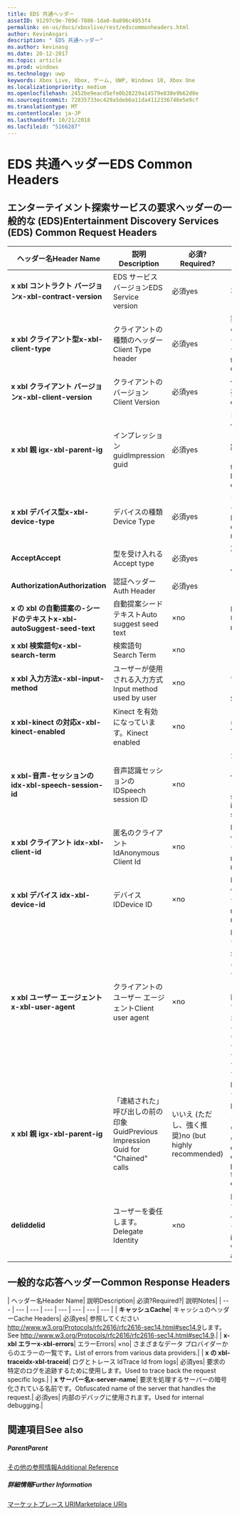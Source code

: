 ```yaml
---
title: EDS 共通ヘッダー
assetID: 91297c9e-709d-7886-1da0-8a896c4953f4
permalink: en-us/docs/xboxlive/rest/edscommonheaders.html
author: KevinAsgari
description: " EDS 共通ヘッダー"
ms.author: kevinasg
ms.date: 20-12-2017
ms.topic: article
ms.prod: windows
ms.technology: uwp
keywords: Xbox Live, Xbox, ゲーム, UWP, Windows 10, Xbox One
ms.localizationpriority: medium
ms.openlocfilehash: 2452be9eacd5efe0b28229a14579e838e9b62d0e
ms.sourcegitcommit: 72835733ec429a5deb6a11da4112336746e5e9cf
ms.translationtype: MT
ms.contentlocale: ja-JP
ms.lasthandoff: 10/21/2018
ms.locfileid: "5166287"
---
```

# <a name="eds-common-headers"></a><span data-ttu-id="6989c-104">EDS 共通ヘッダー</span><span class="sxs-lookup"><span data-stu-id="6989c-104">EDS Common Headers</span></span>

<a id="ID4EO"></a>



## <a name="entertainment-discovery-services-eds-common-request-headers"></a><span data-ttu-id="6989c-105">エンターテイメント探索サービスの要求ヘッダーの一般的な (EDS)</span><span class="sxs-lookup"><span data-stu-id="6989c-105">Entertainment Discovery Services (EDS) Common Request Headers</span></span>

| <span data-ttu-id="6989c-106">ヘッダー名</span><span class="sxs-lookup"><span data-stu-id="6989c-106">Header Name</span></span>| <span data-ttu-id="6989c-107">説明</span><span class="sxs-lookup"><span data-stu-id="6989c-107">Description</span></span>| <span data-ttu-id="6989c-108">必須?</span><span class="sxs-lookup"><span data-stu-id="6989c-108">Required?</span></span>| <span data-ttu-id="6989c-109">説明</span><span class="sxs-lookup"><span data-stu-id="6989c-109">Notes</span></span>|
| --- | --- | --- | --- |
| <b><span data-ttu-id="6989c-110">x xbl コントラクト バージョン</span><span class="sxs-lookup"><span data-stu-id="6989c-110">x-xbl-contract-version</span></span></b>| <span data-ttu-id="6989c-111">EDS サービス バージョン</span><span class="sxs-lookup"><span data-stu-id="6989c-111">EDS Service version</span></span>| <span data-ttu-id="6989c-112">必須</span><span class="sxs-lookup"><span data-stu-id="6989c-112">yes</span></span>| <span data-ttu-id="6989c-113">3.2</span><span class="sxs-lookup"><span data-stu-id="6989c-113">3.2</span></span>|
| <b><span data-ttu-id="6989c-114">x xbl クライアント型</span><span class="sxs-lookup"><span data-stu-id="6989c-114">x-xbl-client-type</span></span></b>| <span data-ttu-id="6989c-115">クライアントの種類のヘッダー</span><span class="sxs-lookup"><span data-stu-id="6989c-115">Client Type header</span></span>| <span data-ttu-id="6989c-116">必須</span><span class="sxs-lookup"><span data-stu-id="6989c-116">yes</span></span>| <span data-ttu-id="6989c-117">独自のクライアントの種類を取得するチームに問い合わせます。</span><span class="sxs-lookup"><span data-stu-id="6989c-117">Speak to team to get your own Client Type .</span></span>|
| <b><span data-ttu-id="6989c-118">x xbl クライアント バージョン</span><span class="sxs-lookup"><span data-stu-id="6989c-118">x-xbl-client-version</span></span></b>| <span data-ttu-id="6989c-119">クライアントのバージョン</span><span class="sxs-lookup"><span data-stu-id="6989c-119">Client Version</span></span>| <span data-ttu-id="6989c-120">必須</span><span class="sxs-lookup"><span data-stu-id="6989c-120">yes</span></span>| <span data-ttu-id="6989c-121">任意の空でない文字列。</span><span class="sxs-lookup"><span data-stu-id="6989c-121">Any non-empty string.</span></span>|
| <b><span data-ttu-id="6989c-122">x xbl 親 ig</span><span class="sxs-lookup"><span data-stu-id="6989c-122">x-xbl-parent-ig</span></span></b>| <span data-ttu-id="6989c-123">インプレッション guid</span><span class="sxs-lookup"><span data-stu-id="6989c-123">Impression guid</span></span>| <span data-ttu-id="6989c-124">必須</span><span class="sxs-lookup"><span data-stu-id="6989c-124">yes</span></span>| <span data-ttu-id="6989c-125">ログに記録し、その他のサービス呼び出しの間での要求を追跡するために使用します。</span><span class="sxs-lookup"><span data-stu-id="6989c-125">Used to track request in logs and across other service calls.</span></span>|
| <b><span data-ttu-id="6989c-126">x xbl デバイス型</span><span class="sxs-lookup"><span data-stu-id="6989c-126">x-xbl-device-type</span></span></b>| <span data-ttu-id="6989c-127">デバイスの種類</span><span class="sxs-lookup"><span data-stu-id="6989c-127">Device Type</span></span>| <span data-ttu-id="6989c-128">必須</span><span class="sxs-lookup"><span data-stu-id="6989c-128">yes</span></span>| <span data-ttu-id="6989c-129">クライアントを表すデバイスです。</span><span class="sxs-lookup"><span data-stu-id="6989c-129">Device that the client is representing .</span></span>|
| <b><span data-ttu-id="6989c-130">Accept</span><span class="sxs-lookup"><span data-stu-id="6989c-130">Accept</span></span></b>| <span data-ttu-id="6989c-131">型を受け入れる</span><span class="sxs-lookup"><span data-stu-id="6989c-131">Accept type</span></span>| <span data-ttu-id="6989c-132">必須</span><span class="sxs-lookup"><span data-stu-id="6989c-132">yes</span></span>| <span data-ttu-id="6989c-133">XML または JSON します。</span><span class="sxs-lookup"><span data-stu-id="6989c-133">XML or JSON.</span></span>|
| <b><span data-ttu-id="6989c-134">Authorization</span><span class="sxs-lookup"><span data-stu-id="6989c-134">Authorization</span></span></b>| <span data-ttu-id="6989c-135">認証ヘッダー</span><span class="sxs-lookup"><span data-stu-id="6989c-135">Auth Header</span></span>| <span data-ttu-id="6989c-136">必須</span><span class="sxs-lookup"><span data-stu-id="6989c-136">yes</span></span>|  |
| <b><span data-ttu-id="6989c-137">x の xbl の自動提案の-シードのテキスト</span><span class="sxs-lookup"><span data-stu-id="6989c-137">x-xbl-autoSuggest-seed-text</span></span></b>| <span data-ttu-id="6989c-138">自動提案シード テキスト</span><span class="sxs-lookup"><span data-stu-id="6989c-138">Auto suggest seed text</span></span>| <span data-ttu-id="6989c-139">×</span><span class="sxs-lookup"><span data-stu-id="6989c-139">no</span></span>| <span data-ttu-id="6989c-140">BI の使用と関連性</span><span class="sxs-lookup"><span data-stu-id="6989c-140">Used For BI and relevance</span></span>|
| <b><span data-ttu-id="6989c-141">x xbl 検索語句</span><span class="sxs-lookup"><span data-stu-id="6989c-141">x-xbl-search-term</span></span></b>| <span data-ttu-id="6989c-142">検索語句</span><span class="sxs-lookup"><span data-stu-id="6989c-142">Search Term</span></span>| <span data-ttu-id="6989c-143">×</span><span class="sxs-lookup"><span data-stu-id="6989c-143">no</span></span>|  |
| <b><span data-ttu-id="6989c-144">x xbl 入力方法</span><span class="sxs-lookup"><span data-stu-id="6989c-144">x-xbl-input-method</span></span></b>| <span data-ttu-id="6989c-145">ユーザーが使用される入力方式</span><span class="sxs-lookup"><span data-stu-id="6989c-145">Input method used by user</span></span>| <span data-ttu-id="6989c-146">×</span><span class="sxs-lookup"><span data-stu-id="6989c-146">no</span></span>| <span data-ttu-id="6989c-147">コント ローラー、音声認識、Kinect します。</span><span class="sxs-lookup"><span data-stu-id="6989c-147">Controller, Speech, Kinect .</span></span>|
| <b><span data-ttu-id="6989c-148">x xbl-kinect の対応</span><span class="sxs-lookup"><span data-stu-id="6989c-148">x-xbl-kinect-enabled</span></span></b>| <span data-ttu-id="6989c-149">Kinect を有効になっています。</span><span class="sxs-lookup"><span data-stu-id="6989c-149">Kinect enabled</span></span>| <span data-ttu-id="6989c-150">×</span><span class="sxs-lookup"><span data-stu-id="6989c-150">no</span></span>| <span data-ttu-id="6989c-151">はい/いいえ。</span><span class="sxs-lookup"><span data-stu-id="6989c-151">Yes/no.</span></span>|
| <b><span data-ttu-id="6989c-152">x xbl-音声-セッションの id</span><span class="sxs-lookup"><span data-stu-id="6989c-152">x-xbl-speech-session-id</span></span></b>| <span data-ttu-id="6989c-153">音声認識セッションの ID</span><span class="sxs-lookup"><span data-stu-id="6989c-153">Speech session ID</span></span>| <span data-ttu-id="6989c-154">×</span><span class="sxs-lookup"><span data-stu-id="6989c-154">no</span></span>| <span data-ttu-id="6989c-155">かどうかのセッションでは、音声認識を使用して開始されました。</span><span class="sxs-lookup"><span data-stu-id="6989c-155">Whether session was initiated using speech.</span></span>|
| <b><span data-ttu-id="6989c-156">x xbl クライアント id</span><span class="sxs-lookup"><span data-stu-id="6989c-156">x-xbl-client-id</span></span></b>| <span data-ttu-id="6989c-157">匿名のクライアント Id</span><span class="sxs-lookup"><span data-stu-id="6989c-157">Anonymous Client Id</span></span>| <span data-ttu-id="6989c-158">×</span><span class="sxs-lookup"><span data-stu-id="6989c-158">no</span></span>| <span data-ttu-id="6989c-159">BI レポートと関連性のために使用します。</span><span class="sxs-lookup"><span data-stu-id="6989c-159">Used for BI reporting and relevance.</span></span>|
| <b><span data-ttu-id="6989c-160">x xbl デバイス id</span><span class="sxs-lookup"><span data-stu-id="6989c-160">x-xbl-device-id</span></span></b>| <span data-ttu-id="6989c-161">デバイス ID</span><span class="sxs-lookup"><span data-stu-id="6989c-161">Device ID</span></span>| <span data-ttu-id="6989c-162">×</span><span class="sxs-lookup"><span data-stu-id="6989c-162">no</span></span>| <span data-ttu-id="6989c-163">BI レポートと関連性のために使用します。</span><span class="sxs-lookup"><span data-stu-id="6989c-163">Used for BI reporting and relevance.</span></span>|
| <b><span data-ttu-id="6989c-164">x xbl ユーザー エージェント</span><span class="sxs-lookup"><span data-stu-id="6989c-164">x-xbl-user-agent</span></span></b>| <span data-ttu-id="6989c-165">クライアントのユーザー エージェント</span><span class="sxs-lookup"><span data-stu-id="6989c-165">Client user agent</span></span>| <span data-ttu-id="6989c-166">×</span><span class="sxs-lookup"><span data-stu-id="6989c-166">no</span></span>| <span data-ttu-id="6989c-167">BI に使用されます。</span><span class="sxs-lookup"><span data-stu-id="6989c-167">Used for BI.</span></span> <span data-ttu-id="6989c-168">"&lt;名 >/&lt;バージョン > (&lt;OS バージョン > です。&lt;プラットフォーム > です。&lt;機能 > です。&lt;製造 > です。&lt;モデル >)"。</span><span class="sxs-lookup"><span data-stu-id="6989c-168">"&lt;name>/&lt;version> (&lt;OS version>; &lt;platform>; &lt;capability>; &lt;manufacture>; &lt;model>)".</span></span>|
| <b><span data-ttu-id="6989c-169">x xbl 親 ig</span><span class="sxs-lookup"><span data-stu-id="6989c-169">x-xbl-parent-ig</span></span></b>| <span data-ttu-id="6989c-170">「連結された」呼び出しの前の印象 Guid</span><span class="sxs-lookup"><span data-stu-id="6989c-170">Previous Impression Guid for "Chained" calls</span></span>| <span data-ttu-id="6989c-171">いいえ (ただし、強く推奨)</span><span class="sxs-lookup"><span data-stu-id="6989c-171">no (but highly recommended)</span></span>| <span data-ttu-id="6989c-172">BI 関連に重要です。</span><span class="sxs-lookup"><span data-stu-id="6989c-172">Important for BI relevance.</span></span> <span data-ttu-id="6989c-173">たとえば、ブラウズ通話の IG は、詳細は次の親 IG です。</span><span class="sxs-lookup"><span data-stu-id="6989c-173">For example, a Browse call's IG is the parent IG for a following up detail call.</span></span>|
| <b><span data-ttu-id="6989c-174">delid</span><span class="sxs-lookup"><span data-stu-id="6989c-174">delid</span></span></b>| <span data-ttu-id="6989c-175">ユーザーを委任します。</span><span class="sxs-lookup"><span data-stu-id="6989c-175">Delegate Identity</span></span>| <span data-ttu-id="6989c-176">×</span><span class="sxs-lookup"><span data-stu-id="6989c-176">no</span></span>| <span data-ttu-id="6989c-177">内部サービスで使用すると、ユーザーの代わりに動作します。</span><span class="sxs-lookup"><span data-stu-id="6989c-177">Used by internal services to work on behalf of a user.</span></span>|

## <a name="common-response-headers"></a><span data-ttu-id="6989c-178">一般的な応答ヘッダー</span><span class="sxs-lookup"><span data-stu-id="6989c-178">Common Response Headers</span></span>

| <span data-ttu-id="6989c-179">ヘッダー名</span><span class="sxs-lookup"><span data-stu-id="6989c-179">Header Name</span></span>| <span data-ttu-id="6989c-180">説明</span><span class="sxs-lookup"><span data-stu-id="6989c-180">Description</span></span>| <span data-ttu-id="6989c-181">必須?</span><span class="sxs-lookup"><span data-stu-id="6989c-181">Required?</span></span>| <span data-ttu-id="6989c-182">説明</span><span class="sxs-lookup"><span data-stu-id="6989c-182">Notes</span></span>|
| --- | --- | --- | --- | --- | --- | --- | --- |
| <b><span data-ttu-id="6989c-183">キャッシュ</span><span class="sxs-lookup"><span data-stu-id="6989c-183">Cache</span></span></b>| <span data-ttu-id="6989c-184">キャッシュのヘッダー</span><span class="sxs-lookup"><span data-stu-id="6989c-184">Cache Headers</span></span>| <span data-ttu-id="6989c-185">必須</span><span class="sxs-lookup"><span data-stu-id="6989c-185">yes</span></span>| <span data-ttu-id="6989c-186">参照してください<a href="http://www.w3.org/Protocols/rfc2616/rfc2616-sec14.html#sec14.9">http://www.w3.org/Protocols/rfc2616/rfc2616-sec14.html#sec14.9</a>します。</span><span class="sxs-lookup"><span data-stu-id="6989c-186">See <a href="http://www.w3.org/Protocols/rfc2616/rfc2616-sec14.html#sec14.9">http://www.w3.org/Protocols/rfc2616/rfc2616-sec14.html#sec14.9</a>.</span></span>|
| <b><span data-ttu-id="6989c-187">x-xbl エラー</span><span class="sxs-lookup"><span data-stu-id="6989c-187">x-xbl-errors</span></span></b>| <span data-ttu-id="6989c-188">エラー</span><span class="sxs-lookup"><span data-stu-id="6989c-188">Errors</span></span>| <span data-ttu-id="6989c-189">×</span><span class="sxs-lookup"><span data-stu-id="6989c-189">no</span></span>| <span data-ttu-id="6989c-190">さまざまなデータ プロバイダーからのエラーの一覧です。</span><span class="sxs-lookup"><span data-stu-id="6989c-190">List of errors from various data providers.</span></span>|
| <b><span data-ttu-id="6989c-191">x の xbl-traceid</span><span class="sxs-lookup"><span data-stu-id="6989c-191">x-xbl-traceid</span></span></b>| <span data-ttu-id="6989c-192">ログとトレース Id</span><span class="sxs-lookup"><span data-stu-id="6989c-192">Trace Id from logs</span></span>| <span data-ttu-id="6989c-193">必須</span><span class="sxs-lookup"><span data-stu-id="6989c-193">yes</span></span>| <span data-ttu-id="6989c-194">要求の特定のログを追跡するために使用します。</span><span class="sxs-lookup"><span data-stu-id="6989c-194">Used to trace back the request specific logs.</span></span>|
| <b><span data-ttu-id="6989c-195">x サーバー名</span><span class="sxs-lookup"><span data-stu-id="6989c-195">x-server-name</span></span></b>| <span data-ttu-id="6989c-196">要求を処理するサーバーの暗号化されている名前です。</span><span class="sxs-lookup"><span data-stu-id="6989c-196">Obfuscated name of the server that handles the request.</span></span>| <span data-ttu-id="6989c-197">必須</span><span class="sxs-lookup"><span data-stu-id="6989c-197">yes</span></span>| <span data-ttu-id="6989c-198">内部のデバッグに使用されます。</span><span class="sxs-lookup"><span data-stu-id="6989c-198">Used for internal debugging.</span></span>|

<a id="ID4EECAC"></a>


## <a name="see-also"></a><span data-ttu-id="6989c-199">関連項目</span><span class="sxs-lookup"><span data-stu-id="6989c-199">See also</span></span>

<a id="ID4EGCAC"></a>


##### <a name="parent"></a><span data-ttu-id="6989c-200">Parent</span><span class="sxs-lookup"><span data-stu-id="6989c-200">Parent</span></span>  

[<span data-ttu-id="6989c-201">その他の参照情報</span><span class="sxs-lookup"><span data-stu-id="6989c-201">Additional Reference</span></span>](atoc-xboxlivews-reference-additional.md)


<a id="ID4ESCAC"></a>


##### <a name="further-information"></a><span data-ttu-id="6989c-202">詳細情報</span><span class="sxs-lookup"><span data-stu-id="6989c-202">Further Information</span></span>

[<span data-ttu-id="6989c-203">マーケットプレース URI</span><span class="sxs-lookup"><span data-stu-id="6989c-203">Marketplace URIs</span></span>](../uri/marketplace/atoc-reference-marketplace.md)
